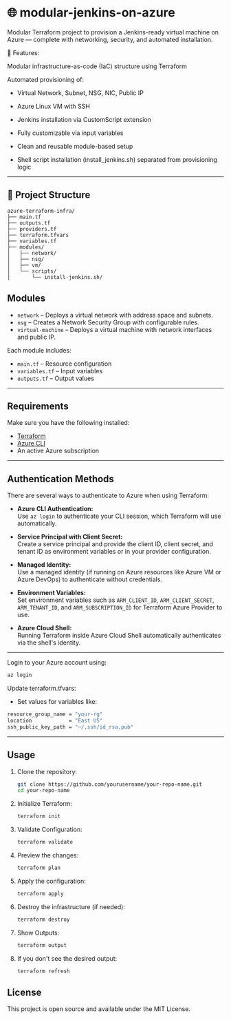 # 🌐 modular-jenkins-on-azure

Modular Terraform project to provision a Jenkins-ready virtual machine on Azure — complete with networking, security, and automated installation.

🔧 Features:

Modular infrastructure-as-code (IaC) structure using Terraform

Automated provisioning of:

- Virtual Network, Subnet, NSG, NIC, Public IP

- Azure Linux VM with SSH

- Jenkins installation via CustomScript extension

- Fully customizable via input variables

- Clean and reusable module-based setup

- Shell script installation (install_jenkins.sh) separated from provisioning logic


---

## 📁 Project Structure

```
azure-terraform-infra/
├── main.tf
├── outputs.tf
├── providers.tf
├── terraform.tfvars
├── variables.tf
├── modules/
│   ├── network/
│   ├── nsg/
│   ├── vm/
│   └── scripts/
│       └── install-jenkins.sh/
```
## Modules


- `network` – Deploys a virtual network with address space and subnets.
- `nsg` – Creates a Network Security Group with configurable rules.
- `virtual-machine` – Deploys a virtual machine with network interfaces and public IP.

Each module includes:
- `main.tf` – Resource configuration
- `variables.tf` – Input variables
- `outputs.tf` – Output values

---

## Requirements

Make sure you have the following installed:

- [Terraform](https://developer.hashicorp.com/terraform/downloads)
- [Azure CLI](https://learn.microsoft.com/en-us/cli/azure/install-azure-cli)
- An active Azure subscription
---

## Authentication Methods

There are several ways to authenticate to Azure when using Terraform:

- **Azure CLI Authentication:**  
  Use `az login` to authenticate your CLI session, which Terraform will use automatically.

- **Service Principal with Client Secret:**  
  Create a service principal and provide the client ID, client secret, and tenant ID as environment variables or in your provider configuration.

- **Managed Identity:**  
  Use a managed identity (if running on Azure resources like Azure VM or Azure DevOps) to authenticate without credentials.

- **Environment Variables:**  
  Set environment variables such as `ARM_CLIENT_ID`, `ARM_CLIENT_SECRET`, `ARM_TENANT_ID`, and `ARM_SUBSCRIPTION_ID` for Terraform Azure Provider to use.

- **Azure Cloud Shell:**  
  Running Terraform inside Azure Cloud Shell automatically authenticates via the shell's identity.


---

Login to your Azure account using:

```bash
az login
```
Update terraform.tfvars:
 - Set values for variables like:
```bash
resource_group_name = "your-rg"
location            = "East US"
ssh_public_key_path = "~/.ssh/id_rsa.pub"

```
---
##  Usage

1. Clone the repository:

    ```bash
    git clone https://github.com/yourusername/your-repo-name.git
    cd your-repo-name
    ```

2. Initialize Terraform:

    ```bash
    terraform init
    ```
3. Validate Configuration:

    ```bash
    terraform validate
    ```

4. Preview the changes:

    ```bash
    terraform plan
    ```
5. Apply the configuration:

    ```bash
    terraform apply
    ```
6. Destroy the infrastructure (if needed):

    ```bash
    terraform destroy
    ```
7. Show Outputs:

    ```bash
    terraform output
    ```
7. If you don't see the desired output:

    ```bash
    terraform refresh
    ```


## License

This project is open source and available under the MIT License.
